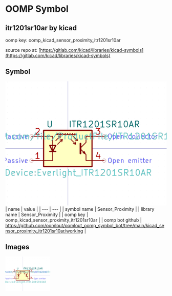# OOMP Symbol  
## itr1201sr10ar  by kicad  
  
oomp key: oomp_kicad_sensor_proximity_itr1201sr10ar  
  
source repo at: [https://gitlab.com/kicad/libraries/kicad-symbols](https://gitlab.com/kicad/libraries/kicad-symbols)  
## Symbol  
  
[![working.png](working_600.png)](working.png)  
| name | value | 
| --- | --- | 
| symbol name | Sensor_Proximity | 
| library name | Sensor_Proximity | 
| oomp key | oomp_kicad_sensor_proximity_itr1201sr10ar | 
| oomp bot github | https://github.com/oomlout/oomlout_oomp_symbol_bot/tree/main/kicad_sensor_proximity_itr1201sr10ar/working | 
## Images  
  
[![working.png](working_140.png)](working.png)  
